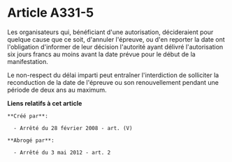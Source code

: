 # Article A331-5

Les organisateurs qui, bénéficiant d'une autorisation, décideraient pour quelque cause que ce soit, d'annuler l'épreuve, ou
d'en reporter la date ont l'obligation d'informer de leur décision l'autorité ayant délivré l'autorisation six jours francs
au moins avant la date prévue pour le début de la manifestation.

Le non-respect du délai imparti peut entraîner l'interdiction de solliciter la reconduction de la date de l'épreuve ou son
renouvellement pendant une période de deux ans au maximum.

**Liens relatifs à cet article**

	**Créé par**:

	  - Arrêté du 28 février 2008 - art. (V)

	**Abrogé par**:

	  - Arrêté du 3 mai 2012 - art. 2

